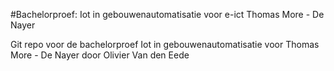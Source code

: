 #Bachelorproef: Iot in gebouwenautomatisatie voor e-ict Thomas More - De Nayer 

Git repo voor de bachelorproef Iot in gebouwenautomatisatie voor Thomas More - De Nayer door Olivier Van den Eede

